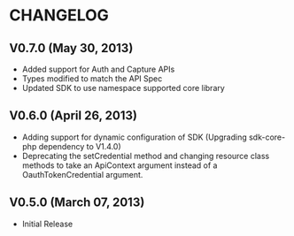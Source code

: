 CHANGELOG
========= 

V0.7.0 (May 30, 2013)
-----------------------

   * Added support for Auth and Capture APIs
   * Types modified to match the API Spec
   * Updated SDK to use namespace supported core library 

V0.6.0 (April 26, 2013)
-----------------------

   * Adding support for dynamic configuration of SDK (Upgrading sdk-core-php dependency to V1.4.0)
   * Deprecating the setCredential method and changing resource class methods to take an ApiContext argument instead of a OauthTokenCredential argument.

V0.5.0 (March 07, 2013)
-----------------------

   * Initial Release
